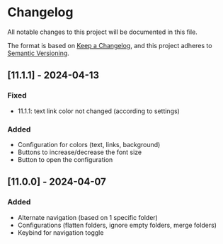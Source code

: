 # Changelog
All notable changes to this project will be documented in this file.

The format is based on [Keep a Changelog](https://keepachangelog.com/en/1.0.0/),
and this project adheres to [Semantic Versioning](https://semver.org/spec/v2.0.0.html).

## [11.1.1] - 2024-04-13
### Fixed
- 11.1.1: text link color not changed (according to settings)
### Added
- Configuration for colors (text, links, background)
- Buttons to increase/decrease the font size
- Button to open the configuration

## [11.0.0] - 2024-04-07
### Added
- Alternate navigation (based on 1 specific folder)
- Configurations (flatten folders, ignore empty folders, merge folders)
- Keybind for navigation toggle

